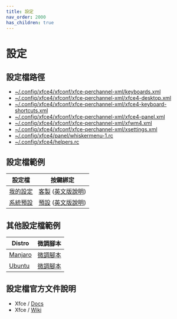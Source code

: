 ```yaml
---
title: 設定
nav_order: 2000
has_children: true
---
```


# 設定


## 設定檔路徑

* [~/.config/xfce4/xfconf/xfce-perchannel-xml/keyboards.xml](https://github.com/samwhelp/note-about-xfce/blob/gh-pages/_demo/config/xfce-config/main/config/xfce4/xfconf/xfce-perchannel-xml/keyboards.xml)
* [~/.config/xfce4/xfconf/xfce-perchannel-xml/xfce4-desktop.xml](https://github.com/samwhelp/note-about-xfce/blob/gh-pages/_demo/config/xfce-config/main/config/xfce4/xfconf/xfce-perchannel-xml/xfce4-desktop.xml)
* [~/.config/xfce4/xfconf/xfce-perchannel-xml/xfce4-keyboard-shortcuts.xml](https://github.com/samwhelp/note-about-xfce/blob/gh-pages/_demo/config/xfce-config/main/config/xfce4/xfconf/xfce-perchannel-xml/xfce4-keyboard-shortcuts.xml)
* [~/.config/xfce4/xfconf/xfce-perchannel-xml/xfce4-panel.xml](https://github.com/samwhelp/note-about-xfce/blob/gh-pages/_demo/config/xfce-config/main/config/xfce4/xfconf/xfce-perchannel-xml/xfce4-panel.xml)
* [~/.config/xfce4/xfconf/xfce-perchannel-xml/xfwm4.xml](https://github.com/samwhelp/note-about-xfce/blob/gh-pages/_demo/config/xfce-config/main/config/xfce4/xfconf/xfce-perchannel-xml/xfwm4.xml)
* [~/.config/xfce4/xfconf/xfce-perchannel-xml/xsettings.xml](https://github.com/samwhelp/note-about-xfce/blob/gh-pages/_demo/config/xfce-config/main/config/xfce4/xfconf/xfce-perchannel-xml/xsettings.xml)
* [~/.config/xfce4/panel/whiskermenu-1.rc](https://github.com/samwhelp/note-about-xfce/blob/gh-pages/_demo/config/xfce-config/main/config/xfce4/panel/whiskermenu-1.rc)
* [~/.config/xfce4/helpers.rc](https://github.com/samwhelp/note-about-xfce/blob/gh-pages/_demo/config/xfce-config/main/config/xfce4/helpers.rc)


## 設定檔範例

| 設定檔 | 按鍵綁定 |
| --- | --- |
| [我的設定](https://github.com/samwhelp/note-about-xfce/blob/gh-pages/_demo/config/xfce-config/main/config/i3/config) | [客製](https://samwhelp.github.io/note-about-xfce/read/scenario/main.html) ([英文版說明](https://github.com/samwhelp/note-about-xfce/blob/gh-pages/_demo/config/xfce-config/main/spec-keybind.md)) |
| [系統預設](https://github.com/samwhelp/note-about-xfce/blob/gh-pages/_demo/config/xfce-config/default/config/i3/config) | [預設](https://samwhelp.github.io/note-about-xfce/read/scenario/default.html) ([英文版說明](https://docs.xfce.org/)) |


## 其他設定檔範例

| Distro | 微調腳本 |
| --- | --- |
| [Manjaro](https://samwhelp.github.io/note-about-manjaro/read/adjustment/de/xfce.html) | [微調腳本](https://github.com/samwhelp/note-about-manjaro/tree/gh-pages/_demo/adjustment/de/xfce) |
| [Ubuntu](https://samwhelp.github.io/note-about-ubuntu/read/adjustment/de/xfce.html) | [微調腳本](https://github.com/samwhelp/note-about-ubuntu/tree/gh-pages/_demo/adjustment/de/xfce) |


## 設定檔官方文件說明

* Xfce / [Docs](https://docs.xfce.org/)
* Xfce / [Wiki](https://wiki.xfce.org/)
